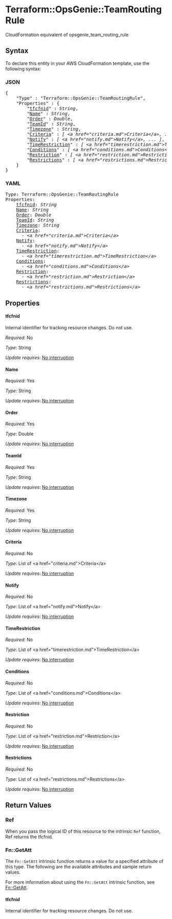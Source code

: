 # Terraform::OpsGenie::TeamRoutingRule

CloudFormation equivalent of opsgenie_team_routing_rule

## Syntax

To declare this entity in your AWS CloudFormation template, use the following syntax:

### JSON

<pre>
{
    "Type" : "Terraform::OpsGenie::TeamRoutingRule",
    "Properties" : {
        "<a href="#tfcfnid" title="tfcfnid">tfcfnid</a>" : <i>String</i>,
        "<a href="#name" title="Name">Name</a>" : <i>String</i>,
        "<a href="#order" title="Order">Order</a>" : <i>Double</i>,
        "<a href="#teamid" title="TeamId">TeamId</a>" : <i>String</i>,
        "<a href="#timezone" title="Timezone">Timezone</a>" : <i>String</i>,
        "<a href="#criteria" title="Criteria">Criteria</a>" : <i>[ &lt;a href=&#34;criteria.md&#34;&gt;Criteria&lt;/a&gt;, ... ]</i>,
        "<a href="#notify" title="Notify">Notify</a>" : <i>[ &lt;a href=&#34;notify.md&#34;&gt;Notify&lt;/a&gt;, ... ]</i>,
        "<a href="#timerestriction" title="TimeRestriction">TimeRestriction</a>" : <i>[ &lt;a href=&#34;timerestriction.md&#34;&gt;TimeRestriction&lt;/a&gt;, ... ]</i>,
        "<a href="#conditions" title="Conditions">Conditions</a>" : <i>[ &lt;a href=&#34;conditions.md&#34;&gt;Conditions&lt;/a&gt;, ... ]</i>,
        "<a href="#restriction" title="Restriction">Restriction</a>" : <i>[ &lt;a href=&#34;restriction.md&#34;&gt;Restriction&lt;/a&gt;, ... ]</i>,
        "<a href="#restrictions" title="Restrictions">Restrictions</a>" : <i>[ &lt;a href=&#34;restrictions.md&#34;&gt;Restrictions&lt;/a&gt;, ... ]</i>
    }
}
</pre>

### YAML

<pre>
Type: Terraform::OpsGenie::TeamRoutingRule
Properties:
    <a href="#tfcfnid" title="tfcfnid">tfcfnid</a>: <i>String</i>
    <a href="#name" title="Name">Name</a>: <i>String</i>
    <a href="#order" title="Order">Order</a>: <i>Double</i>
    <a href="#teamid" title="TeamId">TeamId</a>: <i>String</i>
    <a href="#timezone" title="Timezone">Timezone</a>: <i>String</i>
    <a href="#criteria" title="Criteria">Criteria</a>: <i>
      - &lt;a href=&#34;criteria.md&#34;&gt;Criteria&lt;/a&gt;</i>
    <a href="#notify" title="Notify">Notify</a>: <i>
      - &lt;a href=&#34;notify.md&#34;&gt;Notify&lt;/a&gt;</i>
    <a href="#timerestriction" title="TimeRestriction">TimeRestriction</a>: <i>
      - &lt;a href=&#34;timerestriction.md&#34;&gt;TimeRestriction&lt;/a&gt;</i>
    <a href="#conditions" title="Conditions">Conditions</a>: <i>
      - &lt;a href=&#34;conditions.md&#34;&gt;Conditions&lt;/a&gt;</i>
    <a href="#restriction" title="Restriction">Restriction</a>: <i>
      - &lt;a href=&#34;restriction.md&#34;&gt;Restriction&lt;/a&gt;</i>
    <a href="#restrictions" title="Restrictions">Restrictions</a>: <i>
      - &lt;a href=&#34;restrictions.md&#34;&gt;Restrictions&lt;/a&gt;</i>
</pre>

## Properties

#### tfcfnid

Internal identifier for tracking resource changes. Do not use.

_Required_: No

_Type_: String

_Update requires_: [No interruption](https://docs.aws.amazon.com/AWSCloudFormation/latest/UserGuide/using-cfn-updating-stacks-update-behaviors.html#update-no-interrupt)

#### Name

_Required_: Yes

_Type_: String

_Update requires_: [No interruption](https://docs.aws.amazon.com/AWSCloudFormation/latest/UserGuide/using-cfn-updating-stacks-update-behaviors.html#update-no-interrupt)

#### Order

_Required_: Yes

_Type_: Double

_Update requires_: [No interruption](https://docs.aws.amazon.com/AWSCloudFormation/latest/UserGuide/using-cfn-updating-stacks-update-behaviors.html#update-no-interrupt)

#### TeamId

_Required_: Yes

_Type_: String

_Update requires_: [No interruption](https://docs.aws.amazon.com/AWSCloudFormation/latest/UserGuide/using-cfn-updating-stacks-update-behaviors.html#update-no-interrupt)

#### Timezone

_Required_: Yes

_Type_: String

_Update requires_: [No interruption](https://docs.aws.amazon.com/AWSCloudFormation/latest/UserGuide/using-cfn-updating-stacks-update-behaviors.html#update-no-interrupt)

#### Criteria

_Required_: No

_Type_: List of &lt;a href=&#34;criteria.md&#34;&gt;Criteria&lt;/a&gt;

_Update requires_: [No interruption](https://docs.aws.amazon.com/AWSCloudFormation/latest/UserGuide/using-cfn-updating-stacks-update-behaviors.html#update-no-interrupt)

#### Notify

_Required_: No

_Type_: List of &lt;a href=&#34;notify.md&#34;&gt;Notify&lt;/a&gt;

_Update requires_: [No interruption](https://docs.aws.amazon.com/AWSCloudFormation/latest/UserGuide/using-cfn-updating-stacks-update-behaviors.html#update-no-interrupt)

#### TimeRestriction

_Required_: No

_Type_: List of &lt;a href=&#34;timerestriction.md&#34;&gt;TimeRestriction&lt;/a&gt;

_Update requires_: [No interruption](https://docs.aws.amazon.com/AWSCloudFormation/latest/UserGuide/using-cfn-updating-stacks-update-behaviors.html#update-no-interrupt)

#### Conditions

_Required_: No

_Type_: List of &lt;a href=&#34;conditions.md&#34;&gt;Conditions&lt;/a&gt;

_Update requires_: [No interruption](https://docs.aws.amazon.com/AWSCloudFormation/latest/UserGuide/using-cfn-updating-stacks-update-behaviors.html#update-no-interrupt)

#### Restriction

_Required_: No

_Type_: List of &lt;a href=&#34;restriction.md&#34;&gt;Restriction&lt;/a&gt;

_Update requires_: [No interruption](https://docs.aws.amazon.com/AWSCloudFormation/latest/UserGuide/using-cfn-updating-stacks-update-behaviors.html#update-no-interrupt)

#### Restrictions

_Required_: No

_Type_: List of &lt;a href=&#34;restrictions.md&#34;&gt;Restrictions&lt;/a&gt;

_Update requires_: [No interruption](https://docs.aws.amazon.com/AWSCloudFormation/latest/UserGuide/using-cfn-updating-stacks-update-behaviors.html#update-no-interrupt)

## Return Values

### Ref

When you pass the logical ID of this resource to the intrinsic `Ref` function, Ref returns the tfcfnid.

### Fn::GetAtt

The `Fn::GetAtt` intrinsic function returns a value for a specified attribute of this type. The following are the available attributes and sample return values.

For more information about using the `Fn::GetAtt` intrinsic function, see [Fn::GetAtt](https://docs.aws.amazon.com/AWSCloudFormation/latest/UserGuide/intrinsic-function-reference-getatt.html).

#### tfcfnid

Internal identifier for tracking resource changes. Do not use.

